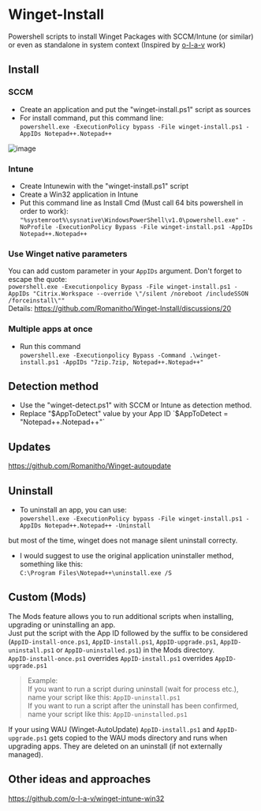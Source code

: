 # Winget-Install
Powershell scripts to install Winget Packages with SCCM/Intune (or similar) or even as standalone in system context (Inspired by [o-l-a-v](https://github.com/o-l-a-v) work)

## Install
### SCCM
- Create an application and put the "winget-install.ps1" script as sources
- For install command, put this command line:  
`powershell.exe -ExecutionPolicy bypass -File winget-install.ps1 -AppIDs Notepad++.Notepad++`

![image](https://user-images.githubusercontent.com/96626929/152222570-da527307-ecc9-4fc2-b83e-7891ffae36ee.png)

### Intune
- Create Intunewin with the "winget-install.ps1" script
- Create a Win32 application in Intune
- Put this command line as Install Cmd (Must call 64 bits powershell in order to work):  
`"%systemroot%\sysnative\WindowsPowerShell\v1.0\powershell.exe" -NoProfile -ExecutionPolicy Bypass -File winget-install.ps1 -AppIDs Notepad++.Notepad++`

### Use Winget native parameters
You can add custom parameter in your `AppIDs` argument. Don't forget to escape the quote:  
`powershell.exe -Executionpolicy Bypass -File winget-install.ps1 -AppIDs "Citrix.Workspace --override \"/silent /noreboot /includeSSON /forceinstall\""`  
Details: https://github.com/Romanitho/Winget-Install/discussions/20

### Multiple apps at once
- Run this command  
`powershell.exe -Executionpolicy Bypass -Command .\winget-install.ps1 -AppIDs "7zip.7zip, Notepad++.Notepad++"`

## Detection method
- Use the "winget-detect.ps1" with SCCM or Intune as detection method.
- Replace "$AppToDetect" value by your App ID  
`$AppToDetect = "Notepad++.Notepad++"`

## Updates
https://github.com/Romanitho/Winget-autoupdate

## Uninstall
- To uninstall an app, you can use:  
`powershell.exe -ExecutionPolicy bypass -File winget-install.ps1 -AppIDs Notepad++.Notepad++ -Uninstall`

but most of the time, winget does not manage silent uninstall correcty.
- I would suggest to use the original application uninstaller method, something like this:  
`C:\Program Files\Notepad++\uninstall.exe /S`

## Custom (Mods)

The Mods feature allows you to run additional scripts when installing, upgrading or uninstalling an app.  
Just put the script with the App ID followed by the suffix to be considered (`AppID-install-once.ps1`, `AppID-install.ps1`, `AppID-upgrade.ps1`, `AppID-uninstall.ps1` or `AppID-uninstalled.ps1`) in the Mods directory.  
`AppID-install-once.ps1` overrides `AppID-install.ps1` overrides `AppID-upgrade.ps1`
> Example:  
> If you want to run a script during uninstall (wait for process etc.), name your script like this: `AppID-uninstall.ps1`  
> If you want to run a script after the uninstall has been confirmed, name your script like this: `AppID-uninstalled.ps1`  

If your using WAU (Winget-AutoUpdate) `AppID-install.ps1` and `AppID-upgrade.ps1` gets copied to the WAU mods directory and runs when upgrading apps.
They are deleted on an uninstall (if not externally managed).

## Other ideas and approaches
https://github.com/o-l-a-v/winget-intune-win32
